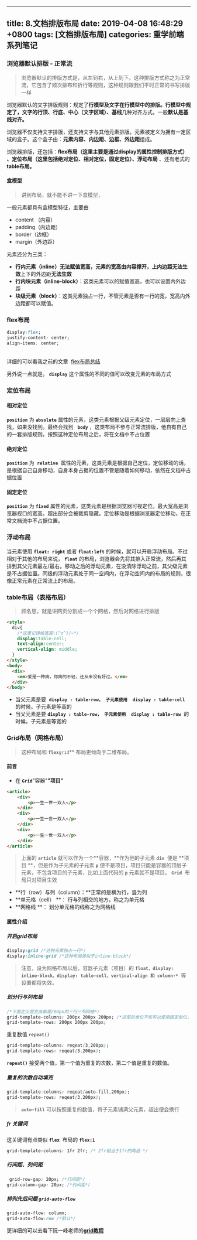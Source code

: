 
---
title: 8.文档排版布局
date: 2019-04-08 16:48:29 +0800
tags: [文档排版布局]
categories: 重学前端系列笔记
---
<a name="ZImkg"></a>
### 浏览器默认排版 - 正常流
> 浏览器默认的排版方式是，从左到右，从上到下。这种排版方式称之为正常流，它包含了顺次排布和折行等规则，这种规则跟我们平时正常的书写排版一样



浏览器默认的文字排版规则：规定了**行模型及文字在行模型中的排版。**行模型中规定了，文字的**行顶、行底、中心（文字区域）、基线**几种对齐方式。一般**默认是基线对齐。**

浏览器不仅支持文字排版，还支持文字与其他元素排版。元素被定义为拥有一定区域的盒子。这个盒子由：**元素内容、内边距、边框、外边距**组成。

浏览器排版，还包括：**flex布局（**这里主要是通过display的属性控制排版方式**） 、定位布局（**这里包括**绝对定位、相对定位，固定定位）、浮动布局** 、还有老式的**table布局。**

<a name="335b97c0"></a>
#### 盒模型
> 讲到布局，就不能不讲一下盒模型，

一般元素都具有盒模型特征，主要由

- content （内容）
- padding（内边距）
- border（边框）
- margin（外边距）

元素还分为三类：

- **行内元素（inline）**无法赋值宽高**，元素的宽高由内容撑开，**上内边距**无法生效**上下的外边距**无法生效**
- **行内块元素（inline-block）**：这类元素可以的赋值宽高，也可以设置内外边距
- **块级元素（block）**：这类元素独占一行，不管元素是否有一行的宽，宽高内外边距都可以赋值。

<a name="2e169b41"></a>
### flex布局
```css
display:flex;
justify-content: center;
align-items: center;
```
<br />详细的可以看我之前的文章  [flex布局总结](https://wuxin.netlify.com/passages/%E6%80%BB%E7%BB%93%E4%B8%80%E4%B8%8Bflex%E5%B8%83%E5%B1%80%E4%BD%BF%E7%94%A8/)

另外说一点就是。 **`display`** 这个属性的不同的值可以改变元素的布局方式

<a name="4eb6b409"></a>
### 定位布局
<a name="d0285350"></a>
#### 相对定位
**`position`** 为 **`absolute`** 属性的元素，这类元素根据父级元素定位，一层层向上查找，如果没找到。最终会找到   **`body`** ，这类布局不参与正常流排版，他自有自己的一套排版规则。按照这种定位布局之后，将在文档中不占位置
<a name="ff40a9ca"></a>
#### 绝对定位
**`position`** 为  **`relative`**  属性的元素，这类元素是根据自己定位，定位移动的话，是根据自己自身移动，自身本身占据的位置不管是随着如何移动，依然在文档中占据位置
<a name="7d121dca"></a>
#### 固定定位
**`position`** 为 **`fixed`** 属性的元素，这类元素是根据浏览器可视定位。最大宽高是浏览器视口的宽高。超出部分会被裁剪隐藏。定位移动是根据浏览器定位移动，在正常文档流中不占据位置。

<a name="ad793c09"></a>
### 浮动布局
当元素使用 **`float: right`** 或者 **`float:left`** 的时候，就可以开启浮动布局。不过相对于其他的布局来说， **`float`** 的布局，浏览器会先将其排入正常流，然后再其排到其父元素最左/最右。移动之后的浮动元素，在没清除浮动之前，其父级元素是不占据位置。同级的浮动元素处于同一空间内，在浮动空间内的布局的规则，很像正常元素在正常流上的布局。

<a name="a8fb79d2"></a>
### table布局（表格布局）
> 顾名思，就是讲网页分割成一个个网格，然后对网格进行排版

```html
<style>
  div{
    /*这里记得给宽高\(^o^)/~*/
    display:table-cell;
    text-align:center;
    vertical-align: middle;
  }
</style>
<body>
  <div>
    <em>爱是一种病，你病的不轻，还从来没有好过。</em>
  </div>
</body>
```

- 当父元素是要  **`display : table-row， 子元素使用  display : table-cell`**   的时候。子元素是等高的
- 当父元素是要 **`display : table-row， 子元素使用  display : table-row`**  的时候。子元素是等宽的
<a name="a5bed4e2"></a>
### Grid布局（网格布局）
> 这种布局和 **`flex`**`grid`** 布局更倾向于二维布局。

<a name="df368884"></a>
#### 前言

- 在 **`Grid`**"容器"**"项目"**
```html
<article>
    <div>
        <p>一生一世一双人</p>
    </div>
    <div>
        <p>一生一世一双人</p>
    </div>
    <div>
        <p>一生一世一双人</p>
    </div>
</article>
```
> 上面的 **`article`** 就可以作为一个**容器，**作为他的子元素 **`div`**  便是 **项目 **，但是作为子元素的子元素 **`p`** 便不是项目，项目只能是容器的顶层子元素，不包含项目的子元素，比如上面代码的 **`p`** 元素就不是项目。 **`Grid`**  布局只对项目生效


- **行（row）与列（column）：**正常的是横为行，竖为列
- **单元格（cell） **： 行与列相交的地方，称之为单元格
- **网格线 **： 划分单元格的线称之为网格线

<a name="1527f2de"></a>
#### 属性介绍
<a name="0e8a88a1"></a>
##### 开启grid布局
```css
display:grid /*这种元素独占一行*/
display:inline-grid /*这种布局类似于inline-block*/
```
> 注意，设为网格布局以后，容器子元素（项目）的 **`float、display: inline-block、display: table-cell、vertical-align 和 column-*`**  等设置都将失效。

<a name="fe36677d"></a>
##### 划分行与列布局
```css
/*下面定义是宽高都是200px的三行三列网格*/
grid-template-columns: 200px 200px 200px; /*这里的单位不仅可以使用固定单位，也可以使用百分比*/
grid-template-rows: 200px 200px 200px;
```

重复数值 `repeat()` <br />
```css
grid-template-columns: reqeat(3,200px); 
grid-template-rows: reqeat(3,200px);
```
**`repeat()`** 接受两个值，第一个值为重复的次数，第二个值是重复的数值。

<a name="80ae2394"></a>
##### 重复的次数自动填充
```css
grid-template-columns: reqeat(auto-fill,200px); 
grid-template-rows: reqeat(3,200px);
```

> **`auto-fill`** 可以按照重复的数值，将子元素铺满父元素，超出便会换行


<a name="07b55829"></a>
##### fr 关键词
这关键词有点类似 **`flex`**  布局的 **`flex:1`** 
```css
grid-template-columns: 1fr 2fr; /* 2fr相当于1fr的两倍 */
```

<a name="e8bd0e48"></a>
##### 行间距、列间距
```css
 grid-row-gap: 20px; /*行间距*/
grid-column-gap: 20px; /*列间距*/
```

<a name="969e849d"></a>
##### 排列先后问题 `grid-auto-flow` 
```css
grid-auto-flow: column;
grid-auto-flow:row /*默认*/
```

更详细的可以去看下阮一峰老师的[**grid教程**](http://www.ruanyifeng.com/blog/2019/03/grid-layout-tutorial.html)






